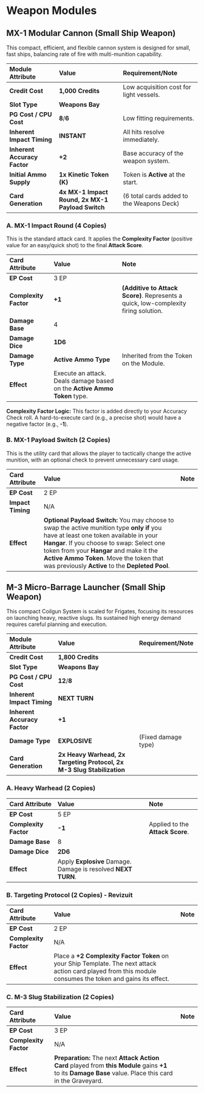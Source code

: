 # Weapon Modules

## MX-1 Modular Cannon (Small Ship Weapon)

This compact, efficient, and flexible cannon system is designed for small, fast ships, balancing rate of fire with multi-munition capability.

| Module Attribute | Value | Requirement/Note |
| :--- | :--- | :--- |
| **Credit Cost** | **1,000 Credits** | Low acquisition cost for light vessels. |
| **Slot Type** | **Weapons Bay** | |
| **PG Cost / CPU Cost** | $\mathbf{8} / \mathbf{6}$ | Low fitting requirements. |
| **Inherent Impact Timing** | **INSTANT** | All hits resolve immediately. |
| **Inherent Accuracy Factor** | $\mathbf{+2}$ | Base accuracy of the weapon system. |
| **Initial Ammo Supply** | **1x Kinetic Token (K)** | Token is **Active** at the start. |
| **Card Generation** | **4x MX-1 Impact Round, 2x MX-1 Payload Switch** | (6 total cards added to the Weapons Deck) |

### A. MX-1 Impact Round (4 Copies)

This is the standard attack card. It applies the **Complexity Factor** (positive value for an easy/quick shot) to the final **Attack Score**.

| Card Attribute | Value | Note |
| :--- | :--- | :--- |
| **EP Cost** | 3 EP | |
| **Complexity Factor** | **+1** | **(Additive to Attack Score)**. Represents a quick, low-complexity firing solution. |
| **Damage Base** | 4 | |
| **Damage Dice** | **1D6** | |
| **Damage Type** | **Active Ammo Type** | Inherited from the Token on the Module. |
| **Effect** | Execute an attack. Deals damage based on the **Active Ammo Token** type. |

**Complexity Factor Logic:** This factor is added directly to your Accuracy Check  roll. A hard-to-execute card (e.g., a precise shot) would have a negative factor (e.g., **-1**).

### B. MX-1 Payload Switch (2 Copies)

This is the utility card that allows the player to tactically change the active munition, with an optional check to prevent unnecessary card usage.

| Card Attribute | Value | Note |
| :--- | :--- | :--- |
| **EP Cost** | 2 EP | |
| **Impact Timing** | N/A | |
| **Effect** | **Optional Payload Switch:** You may choose to swap the active munition type **only if** you have at least one token available in your **Hangar**. If you choose to swap: Select one token from your **Hangar** and make it the **Active Ammo Token**. Move the token that was previously **Active** to the **Depleted Pool**. |

## M-3 Micro-Barrage Launcher (Small Ship Weapon)

This compact Coilgun System is scaled for Frigates, focusing its resources on launching heavy, reactive slugs. Its sustained high energy demand requires careful planning and execution.

| Module Attribute | Value | Requirement/Note |
| :--- | :--- | :--- |
| **Credit Cost** | **1,800 Credits** | |
| **Slot Type** | **Weapons Bay** | |
| **PG Cost / CPU Cost** | $\mathbf{12} / \mathbf{8}$ | |
| **Inherent Impact Timing** | **NEXT TURN** | |
| **Inherent Accuracy Factor** | $\mathbf{+1}$ | |
| **Damage Type** | **EXPLOSIVE** | (Fixed damage type) |
| **Card Generation** | **2x Heavy Warhead, 2x Targeting Protocol, 2x M-3 Slug Stabilization** | |

### A. Heavy Warhead (2 Copies)

| Card Attribute | Value | Note |
| :--- | :--- | :--- |
| **EP Cost** | 5 EP | |
| **Complexity Factor** | **-1** | Applied to the **Attack Score**. |
| **Damage Base** | 8 | |
| **Damage Dice** | **2D6** | |
| **Effect** | Apply **Explosive** Damage. Damage is resolved **NEXT TURN**. |

### B. Targeting Protocol (2 Copies) - Revizuit

| Card Attribute | Value | Note |
| :--- | :--- | :--- |
| **EP Cost** | 2 EP | |
| **Complexity Factor** | N/A | |
| **Effect** | Place a **+2 Complexity Factor Token** on your Ship Template. The next attack action card played from this module consumes the token and gains its effect. |

### C. M-3 Slug Stabilization (2 Copies)

| Card Attribute | Value | Note |
| :--- | :--- | :--- |
| **EP Cost** | 3 EP | |
| **Complexity Factor** | N/A | |
| **Effect** | **Preparation:** The next **Attack Action Card** played from **this Module** gains $\mathbf{+1}$ to its **Damage Base** value. Place this card in the Graveyard. |
